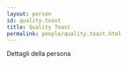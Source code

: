 ```yaml
---
layout: person
id: quality.toast
title: Quality Toast
permalink: people/quality.toast.html
---
```


Dettagli della persona